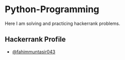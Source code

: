 # Python-Programming
Here I am solving and practicing hackerrank problems.

## Hackerrank Profile

- [@fahimmuntasir043](https://www.hackerrank.com/profile/fahimmuntasir043)

